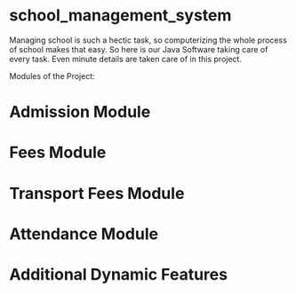 # school_management_system
Managing school is such a hectic task, so computerizing the whole process of school makes that easy.
So here is our Java Software taking care of every task.
Even minute details are taken care of in this project.

Modules of the Project:
# Admission Module
# Fees Module
# Transport Fees Module
# Attendance Module
# Additional Dynamic Features
